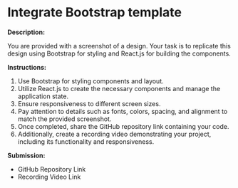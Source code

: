 # **Integrate Bootstrap template**

**Description:**

You are provided with a screenshot of a design. Your task is to replicate this design using Bootstrap for styling and React.js for building the components.

**Instructions:**

1. Use Bootstrap for styling components and layout.
2. Utilize React.js to create the necessary components and manage the application state.
3. Ensure responsiveness to different screen sizes.
4. Pay attention to details such as fonts, colors, spacing, and alignment to match the provided screenshot.
5. Once completed, share the GitHub repository link containing your code.
6. Additionally, create a recording video demonstrating your project, including its functionality and responsiveness.

**Submission:**

- GitHub Repository Link
- Recording Video Link